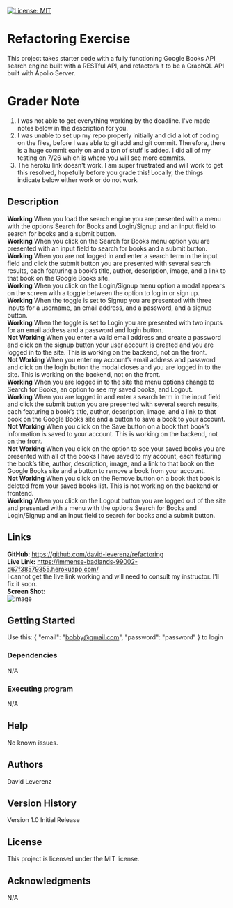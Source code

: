 [![License: MIT](https://img.shields.io/badge/License-MIT-yellow.svg)](https://opensource.org/licenses/MIT)
# Refactoring Exercise
This project takes starter code with a fully functioning Google Books API search engine built with a RESTful API, and refactors it to be a GraphQL API built with Apollo Server.

# Grader Note
1. I was not able to get everything working by the deadline.  I've made notes below in the description for you.
2. I was unable to set up my repo properly initially and did a lot of coding on the files, before I was able to git add and git commit.  Therefore, there is a huge commit early on and a ton of stuff is added.  I did all of my testing on 7/26 which is where you will see more commits.
3. The heroku link doesn't work.  I am super frustrated and will work to get this resolved, hopefully before you grade this!  Locally, the things indicate below either work or do not work.

## Description
**Working** When you load the search engine you are presented with a menu with the options Search for Books and Login/Signup and an input field to search for books and a submit button.<br>
**Working** When you click on the Search for Books menu option you are presented with an input field to search for books and a submit button.<br>
**Working** When you are not logged in and enter a search term in the input field and click the submit button you are presented with several search results, each featuring a book’s title, author, description, image, and a link to that book on the Google Books site.<br>
**Working** When you click on the Login/Signup menu option a modal appears on the screen with a toggle between the option to log in or sign up.<br>
**Working** When the toggle is set to Signup you are presented with three inputs for a username, an email address, and a password, and a signup button.<br>
**Working** When the toggle is set to Login you are presented with two inputs for an email address and a password and login button.<br>
**Not Working** When you enter a valid email address and create a password and click on the signup button your user account is created and you are logged in to the site.  This is working on the backend, not on the front.<br>
**Not Working** When you enter my account’s email address and password and click on the login button the modal closes and you are logged in to the site. This is working on the backend, not on the front.<br>
**Working** When you are logged in to the site the menu options change to Search for Books, an option to see my saved books, and Logout.<br>
**Working** When you are logged in and enter a search term in the input field and click the submit button you are presented with several search results, each featuring a book’s title, author, description, image, and a link to that book on the Google Books site and a button to save a book to your account.<br>
**Not Working** When you click on the Save button on a book that book’s information is saved to your account.  This is working on the backend, not on the front.<br>
**Not Working**  When you click on the option to see your saved books you are presented with all of the books I have saved to my account, each featuring the book’s title, author, description, image, and a link to that book on the Google Books site and a button to remove a book from your account.<br>
**Not Working**  When you click on the Remove button on a book that book is deleted from your saved books list.  This is not working on the backend or frontend.<br>
**Working** When you click on the Logout button you are logged out of the site and presented with a menu with the options Search for Books and Login/Signup and an input field to search for books and a submit button.

## Links
**GitHub:** https://github.com/david-leverenz/refactoring<br>
**Live Link:** https://immense-badlands-99002-d67f38579355.herokuapp.com/<br>
I cannot get the live link working and will need to consult my instructor.  I'll fix it soon.<br>
**Screen Shot:** <br>
![image](https://github.com/david-leverenz/refactoring/assets/131185593/5afc3299-eb09-4df4-b369-d3075939c8d9)


## Getting Started
Use this:
{  "email": "bobby@gmail.com",
  "password": "password"
} to login
### Dependencies
N/A
### Executing program
N/A
## Help
No known issues.
## Authors
David Leverenz 
## Version History
Version 1.0 Initial Release
## License
This project is licensed under the MIT license.
## Acknowledgments
N/A



